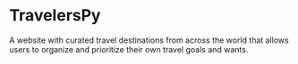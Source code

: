 # TravelersPy

A website with curated travel destinations from across the world that allows users to organize and prioritize their own travel goals and wants.
